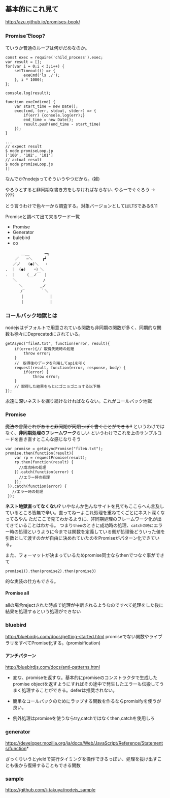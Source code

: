 ## 基本的にこれ見て
http://azu.github.io/promises-book/

### Promiseでloop?
ていうか普通のループは何がだめなのか。
```
const exec = require('child_process').exec;
var result = [];
for(var i = 0;i < 3;i++) {
    setTimeout(() => {
        exeCmd('ls ./');
    }, i * 1000);
};

console.log(result);

function exeCmd(cmd) {
    var start_time = new Date();
    exec(cmd, (err, stdout, stderr) => {
        if(err) {console.log(err);}
        end_time = new Date();
        result.push(end_time - start_time)
    });
}

...
// expect result
$ node promiseLoop.jp
['100', '102', '101']
// actual result
$ node promiseLoop.js
[]
```
なんでか?nodejsってそういうやつだから。(雑)

やろうとすると非同期な書き方をしなければならない.
やふーでぐぐろう -> ????

とう言うわけで色々一から調査する。対象バージョンとしてはLTSである6.11

Promiseと調べて出て来るワード一覧
* Promise
* Generator
* bulebird
* co

```
　　 　 ＿__　　　　━┓
　　 ／　　―＼ 　　┏┛
　　／ノ　　(●)＼　 ・
.　｜　(●) 　 ⌒）＼
.　｜　　 （__ノ￣　|
　　＼　　　　　　　/
　　　 ＼　　　　 _ノ
　　　　/´　　 　 ｀＼
　　 　 |　　　　　　　|
　　 　 |　　　　　　　|

```

### コールバック地獄とは
nodejsはデフォルトで用意されている関数も非同期の関数が多く、同期的な関数も徐々にDeprecatedにされている。


```
getAsync("fileA.txt", function(error, result){
    if(error){// 取得失敗時の処理
        throw error;
    }
    //　取得後のデータを利用してapiを叩く
    request(result, function(error, response, body) {
        if(error) {
            throw error;
	}
	// 取得した結果をもとにゴニョゴニョする以下略
});
```

永遠に深いネストを掘り続けなければならない。これがコールバック地獄

### Promise
~~魔法の言葉これがあると非同期が同期っぽく書くことができる!!~~
というわけではなく、**非同期処理のフレームワーク**らしい
というわけでこれを上のサンプルコードを書き直すとこんな感じなりそう
```
var promise = getAsyncPromise("fileA.txt");
promise.then(function(result){
    var rp = requestPromise(result);
    rp.then(function(result) {
      //成功時の処理
    }).catch(function(error) {
      //エラー時の処理
    });
 }).catch(function(error) {
   //エラー時の処理
 });

```
**ネスト地獄直ってなくない?**
いやなんか色んなサイトを見てもここらへん言及しているところ皆無で辛い。直ってねーよこれ処理を重ねてくごとにネスト深くなってるやん
ただここで見てわかるように、非同期処理のフレームワーク化が出てきていることはわかる。
つまり```then```のときに成功時の処理、```catchの時に```エラー時の処理というように今までは関数を定義している側が処理後どういった値を引数として渡すのかが自由に決めれていたのをPromiseがパターン化できている。

また、フォーマットが決まっているためpromise同士ならthenでつなぐ事ができて

```
promise1().then(promise2).then(promise3)
```
的な実装の仕方もできる。

#### Promise all
allの場合rejectされた時点で処理が中断されるようなのですべて処理をした後に結果を処理するという処理ができない

### bluebird
http://bluebirdjs.com/docs/getting-started.html
promiseでない関数やライブラリをすべてPromise化する。(promisification)

#### アンチパターン
http://bluebirdjs.com/docs/anti-patterns.html

* 変な、promiseを返すな。基本的にpromiseのコンストラクタで生成したpromise objectを返すようにすればその途中で発生したエラーも伝搬してうまく処理することができる。deferは推奨されない。

* 簡単なコールバックのためにラップする関数を作るならpromisifyを使うが良い。

* 例外処理はpromiseを使うならtry,catchではなくthen,catchを使用しろ

### generator
https://developer.mozilla.org/ja/docs/Web/JavaScript/Reference/Statements/function*

ざっくりいうとyieldで実行タイミングを操作できるっぽい、処理を抜け出すことも後から復帰することもできる関数

### sample

https://github.com/i-takuya/nodejs_sample